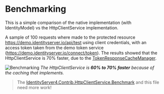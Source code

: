 # Benchmarking

This is a simple comparison of the native implementation (with IdentityModel) vs the HttpClientService implementation.

A sample of 100 requests where made to the protected resource https://demo.identityserver.io/api/test using client credentials, with an access token taken from the demo token service (https://demo.identityserver.io/connect/token). The results showed that the HttpClientService is 70% faster, due to the [TokenResponseCacheManager](https://georgekosmidis.github.io/IdentityServer4.Contrib.HttpClientService/api/IdentityServer4.Contrib.HttpClientService.Infrastructure.TokenResponseCacheManager.html).


![Benchmarking](https://raw.githubusercontent.com/georgekosmidis/IdentityServer4.Contrib.HttpClientService/master/benchmark/benchmark_v2.3.0.png)
*The HttpClientService is **60% to 70% faster** because of the caching that implements.*

> The  [IdentityServer4.Contrib.HttpClientService.Benchmark](https://github.com/georgekosmidis/IdentityServer4.Contrib.HttpClientService/tree/master/benchmark/IdentityServer4.Contrib.HttpClientService.Benchmark) and this file need more work!
